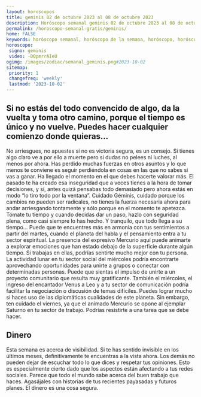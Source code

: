 ```yaml
---
layout: horoscopos
title: geminis 02 de octubre 2023 al 08 de octubre 2023 
description: Horóscopo semanal geminis 02 de octubre 2023 al 08 de octubre 2023. Si no estás del todo convencido de algo, da la vuelta y toma otro camino, porque el tiempo es único y no vuelve. Puedes hacer cualquier comienzo donde quieras…
permalink: /horoscopo-semanal-gratis/geminis/
home: FALSE
keywords: horóscopo semanal, horóscopo de la semana, horóscopo, horóscopo gratis,horóscopos, horóscopo esperanza gracia, horoscopos geminis la semana, horóscopos gratis, Tarot, Astrologia, Zodíaco, geminis, horoscopo gratis, semanal
horoscopo:
 signo: geminis
 video: -DQpmrrAIeU
ogimg: /images/zodiac/semanal_geminis.png#2023-10-02
sitemap:
 priority: 1
 changefreq: 'weekly'
 lastmod: '2023-10-02'
---
```




## Si no estás del todo convencido de algo, da la vuelta y toma otro camino, porque el tiempo es único y no vuelve. Puedes hacer cualquier comienzo donde quieras…

No arriesgues, no apuestes si no es victoria segura, es un consejo. Si tienes algo claro ve a por ello a muerte pero si dudas no pelees ni luches, al menos por ahora. Has perdido muchas fuerzas en otros asuntos y lo que menos te conviene es seguir perdiéndola en cosas en las que no sabes si vas a ganar. Ha llegado el momento en el que debes hacerte valorar más. El pasado te ha creado esa inseguridad que a veces tienes a la hora de tomar decisiones, y sí, antes quizá pensabas todo demasiado pero ahora estás en modo “lo tiro todo por la ventana”. Cuidado Géminis, cuidado porque los cambios no pueden ser radicales, no tienes la fuerza necesaria ahora para andar arriesgando tontamente y sólo porque en el momento te apetezca. Tómate tu tiempo y cuando decidas dar un paso, hazlo con seguridad plena, como casi siempre lo has hecho. Y tranquilo, que todo llega a su tiempo…
Puede que te encuentres más en armonía con tus sentimientos a partir del martes, cuando el planeta del habla y el pensamiento entra a tu sector espiritual. La presencia del expresivo Mercurio aquí puede animarte a explorar emociones que han estado debajo de la superficie durante algún tiempo. Si trabajas en ellas, podrías sentirte mucho mejor con tu persona. 
La actividad lunar en tu sector social del miércoles podría encontrarte aprovechando oportunidades para unirte a grupos o conectar con determinadas personas. Puede que sientas el impulso de unirte a un proyecto comunitario que resulta muy gratificante. También el miércoles, el ingreso del encantador Venus a Leo y a tu sector de comunicación podría facilitar la negociación o discusión de temas difíciles. Puedes lograr mucho si haces uso de las diplomáticas cualidades de este planeta. Sin embargo, ten cuidado el viernes, ya que el animado Mercurio se opone al ejemplar Saturno en tu sector de trabajo. Podrías resistirte a una tarea que se debe hacer.

## Dinero

Esta semana es acerca de visibilidad. Si te has sentido invisible en los últimos meses, definitivamente te encuentras a la vista ahora. Los demás no pueden dejar de escuchar todo lo que dices y respetar tus opiniones. Esto es especialmente cierto dado que los aspectos están afectando a tus redes sociales. Parece que todo el mundo sabe acerca del buen trabajo que haces. Agasájales con historias de tus recientes payasadas y futuros planes. El dinero es una cosa segura.
